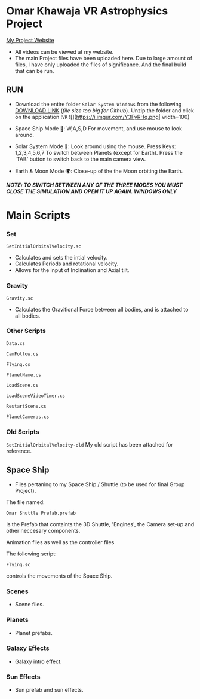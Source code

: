 # **Omar Khawaja** VR Astrophysics Project

[My Project Website](https://omarprojects.weebly.com/)

* All videos can be viewed at my website. 
* The main Project files have been uploaded here. Due to large amount of files, 
 I have only uploaded the files of significance. And the final build that can be run. 

## RUN 
* Download the entire folder ```Solar System Windows```
from the following [DOWNLOAD LINK](https://drive.google.com/file/d/1DHoBQy4NioiSTVh8YJQKr00FxY5Akgfu/view?usp=sharing)
(*file size too big for Github*).
Unzip the folder and click on the application !```VR```
![](https://i.imgur.com/Y3FyRHq.png| width=100)

* Space Ship Mode :rocket::
 W,A,S,D For movement, and use mouse to look around. 

* Solar System Mode 🌌:
Look around using the mouse.
Press Keys: 1,2,3,4,5,6,7 
To switch between Planets (except for Earth). 
Press the 'TAB' button to switch back to the main camera view. 

* Earth & Moon Mode :earth_africa::
Close-up of the the Moon orbiting the Earth. 

***NOTE: TO SWITCH BETWEEN ANY OF THE THREE MODES YOU MUST CLOSE THE SIMULATION AND OPEN IT UP AGAIN. WINDOWS ONLY***
 
 
# Main Scripts
### Set

```
SetInitialOrbitalVelocity.sc
``` 

* Calculates and sets the intial velocity. 
* Calculates Periods and rotational velocity.
* Allows for the input of Inclination and Axial tilt. 


### Gravity 

```
Gravity.sc
``` 
* Calculates the Gravitional Force between all bodies, and is attached to all bodies. 

### Other Scripts
```Data.cs```

```CamFollow.cs```

```Flying.cs```

```PlanetName.cs```

```LoadScene.cs```

```LoadSceneVideoTimer.cs```

```RestartScene.cs```

```PlanetCameras.cs```

### Old Scripts

```SetInitialOrbitalVelocity-old```
My old script has been attached for reference. 


## Space Ship

* Files pertaning to my Space Ship / Shuttle (to be used for final Group Project). 

The file named:
```
Omar Shuttle Prefab.prefab
```
Is the Prefab that containts the 3D Shuttle, 'Engines', the Camera set-up and other neccesary components. 

Animation files as well as the controller files

The following script:
```
Flying.sc
``` 
controls the movements of the Space Ship.

### Scenes 

* Scene files. 

### Planets

* Planet prefabs. 

### Galaxy Effects

* Galaxy intro effect.

### Sun Effects

* Sun prefab and sun effects. 
